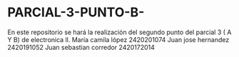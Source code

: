 # PARCIAL-3-PUNTO-B-
En este repositorio se hará la realización del segundo punto del parcial 3 ( A Y B) de electronica ll. 
María camila lópez 2420201074
Juan jose hernandez 2420191052
Juan sebastian corredor 2420172014
